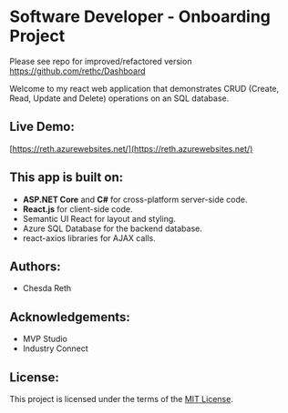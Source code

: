 # Software Developer - Onboarding Project

Please see repo for improved/refactored version https://github.com/rethc/Dashboard

Welcome to my react web application that demonstrates CRUD (Create, Read, Update and Delete) operations on an SQL database. 

## Live Demo: 
[https://reth.azurewebsites.net/](https://reth.azurewebsites.net/)

## This app is built on:
* **ASP.NET Core** and **C#** for cross-platform server-side code.
* **React.js** for client-side code.
* Semantic UI React for layout and styling.
* Azure SQL Database for the backend database.
* react-axios libraries for AJAX calls.

## Authors: 
* Chesda Reth

## Acknowledgements: 
* MVP Studio
* Industry Connect

## License: 
This project is licensed under the terms of the [MIT License](https://github.com/rethc/TalentOnboard/blob/master/LICENSE).

